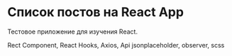 # Список постов на React App

Тестовое приложение для изучения React. 

Rect Component, React Hooks, Axios, Api jsonplaceholder, observer, scss
